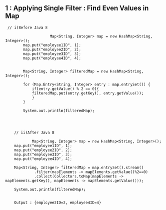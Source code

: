 

##  1 : Applying Single Filter : Find Even Values in Map

 
	 // i)Before Java 8 
	 
                        Map<String, Integer> map = new HashMap<String, Integer>();
			map.put("employee1ID", 1);
			map.put("employee2ID", 2);
			map.put("employee3ID", 3);
			map.put("employee4ID", 4);	


			Map<String, Integer> filteredMap = new HashMap<String, Integer>();

			for (Map.Entry<String, Integer> entry : map.entrySet()) {
				if(entry.getValue() % 2 == 0){
				filteredMap.put(entry.getKey(), entry.getValue());
				}
			}

			System.out.println(filteredMap);

  
  
  
        // ii)After Java 8

                Map<String, Integer> map = new HashMap<String, Integer>();
		map.put("employee1ID", 1);
		map.put("employee2ID", 2);
		map.put("employee3ID", 3);
		map.put("employee4ID", 4);	
		
		Map<String, Integer> filteredMap = map.entrySet().stream()
				 .filter(mapElements -> mapElements.getValue()%2==0)
				 .collect(Collectors.toMap(mapElements -> mapElements.getKey(), mapElements -> mapElements.getValue()));

		System.out.println(filteredMap); 
 
 
        Output : {employee2ID=2, employee4ID=4}
        
